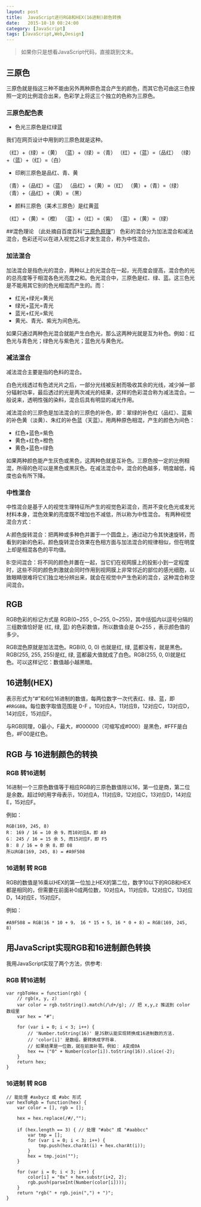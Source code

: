 ```yaml
---
layout: post
title:  JavaScript进行RGB和HEX(16进制)颜色转换
date:   2015-10-10 08:24:00
category: [JavaScript]
tags: [JavaScript,Web,Design]
---
```


> 如果你只是想看JavaScript代码，直接跳到文末。

## 三原色
三原色就是指这三种不能由另外两种原色混合产生的颜色，而其它色可由这三色按照一定的比例混合出来，色彩学上将这三个独立的色称为三原色。

<!-- more -->

### 三原色配色表

- 色光三原色是红绿蓝

我们在网页设计中用到的三原色就是这种。

（红）+（绿）=（黄）
（蓝）+（绿）=（青）
（红）+（蓝）=（品红）
（绿）+（蓝）+（红）=（白）

- 印刷三原色是品红、青、黄

（青）+（品红）=（蓝）
（品红）+（黄）=（红）
（黄）+（青）=（绿）
（青）+（品红）+（黄）=（黑）

- 颜料三原色（美术三原色）是红黄蓝

（红）+（黄）=（橙）
（蓝）+（红）=（紫）
（蓝）+（黄）=（绿）

##混色理论
（此处摘自百度百科“[三原色原理][1]”）
色彩的混合分为加法混合和减法混合，色彩还可以在进入视觉之后才发生混合，称为中性混合。

### 加法混合
加法混合是指色光的混合，两种以上的光混合在一起，光亮度会提高，混合色的光的总亮度等于相混各色光亮度之和。色光混合中，三原色是红、绿、蓝。这三色光是不能用其它别的色光相混而产生的。而：

- 红光+绿光=黄光
- 绿光+蓝光=青光
- 蓝光+红光=紫光
- 黄光、青光、紫光为间色光。

如果只通过两种色光混合就能产生白色光，那么这两种光就是互为补色。例如：红色光与青色光；绿色光与紫色光；蓝色光与黄色光。
### 减法混合
减法混合主要是指的色料的混合。

白色光线透过有色滤光片之后，一部分光线被反射而吸收其余的光线，减少掉一部分辐射功率，最后透过的光是两次减光的结果，这样的色彩混合称为减法混合。一般说来，透明性强的染料，混合后具有明显的减光作用。

减法混合的三原色是加法混合的三原色的补色，即：翠绿的补色红（品红）、蓝紫的补色黄（淡黄）、朱红的补色蓝（天蓝）。用两种原色相混，产生的颜色为间色：

- 红色+蓝色=紫色
- 黄色+红色=橙色
- 黄色+蓝色=绿色
 
如果两种颜色能产生灰色或黑色，这两种色就是互补色。三原色按一定的比例相混，所得的色可以是黑色或黑灰色。在减法混合中，混合的色越多，明度越低，纯度也会有所下降。
### 中性混合
中性混合是基于人的视觉生理特征所产生的视觉色彩混合，而并不变化色光或发光材料本身，混色效果的亮度既不增加也不减低，所以称为中性混合。
有两种视觉混合方式：

A:颜色旋转混合：把两种或多种色并置于一个圆盘上，通过动力令其快速旋转，而看到的新的色彩。颜色旋转混合效果在色相方面与加法混合的规律相似，但在明度上却是相混各色的平均值。

B:空间混合：将不同的颜色并置在一起，当它们在视网膜上的投影小到一定程度时，这些不同的颜色刺激就会同时作用到视网膜上非常邻近的部位的感光细胞，以致眼睛很难将它们独立地分辨出来，就会在视觉中产生色彩的混合，这种混合称空间混合。

## RGB
RGB色彩的标记方式是 RGB(0~255 , 0~255, 0~255)，其中括弧内以逗号分隔的三组数值恰好是 (红, 绿, 蓝) 的色彩数值，所以数值会是 0~255 ，表示颜色值的多少。

RGB混色原就是加法混色。RGB(0, 0, 0) 也就是红, 绿, 蓝都没有，就是黑色。RGB(255, 255, 255)是红, 绿, 蓝都最大值就成了白色。RGB(255, 0, 0)就是红色。可以这样记忆：数值越小越黑暗。

## 16进制(HEX)
表示形式为“#”和6位16进制的数值，每两位数字一次代表红、绿、蓝，即`#RRGGBB`。每位数字取值范围是 0-F 。10对应A，11对应B，12对应C，13对应D，14对应E，15对应F。

与RGB同理，0最小，F最大，#000000（可缩写成#000）是黑色，#FFF是白色，#F00是红色。

## RGB 与 16进制颜色的转换
### RGB  转16进制
16进制一个三原色数值等于相应RGB的三原色数值除以16，第一位是商，第二位是余数。超过9的用字母表示，10对应A，11对应B，12对应C，13对应D，14对应E，15对应F。

例如：

    RGB(169, 245, 8)
    R： 169 / 16 = 10 余 9，而10对应A，即 A9
    G： 245 / 16 = 15 余 5, 而15对应F，即 F5
    B： 8 / 16 = 0 余 8，即 08
    所以RGB(169, 245, 8) = #A9F508
    
### 16进制 转 RGB

RGB的数值是16乘以HEX的第一位加上HEX的第二位，数字10以下的RGB和HEX都是相同的，但需要在前面补0成两位数，10对应A，11对应B，12对应C，13对应D，14对应E，15对应F。

例如：

    #A9F508 = RGB(16 * 10 + 9， 16 * 15 + 5, 16 * 0 + 8) = RGB(169, 245, 8)

## 用JavaScript实现RGB和16进制颜色转换
我用JavaScript实现了两个方法，供参考:

### RGB  转16进制

	var rgbToHex = function(rgb) {
		// rgb(x, y, z)
		var color = rgb.toString().match(/\d+/g); // 把 x,y,z 推送到 color 数组里
		var hex = "#";

		for (var i = 0; i < 3; i++) {
			// 'Number.toString(16)' 是JS默认能实现转换成16进制数的方法.
			// 'color[i]' 是数组，要转换成字符串.
			// 如果结果是一位数，就在前面补零。例如： A变成0A
			hex += ("0" + Number(color[i]).toString(16)).slice(-2);
		}
		return hex;
	}

### 16进制 转 RGB

    // 能处理 #axbycz 或 #abc 形式
	var hexToRgb = function(hex) {
		var color = [], rgb = [];

		hex = hex.replace(/#/,"");

        if (hex.length == 3) { // 处理 "#abc" 成 "#aabbcc"
            var tmp = [];
            for (var i = 0; i < 3; i++) {
                tmp.push(hex.charAt(i) + hex.charAt(i));
            }
            hex = tmp.join("");
        }

		for (var i = 0; i < 3; i++) {
			color[i] = "0x" + hex.substr(i+2, 2);
			rgb.push(parseInt(Number(color[i])));
		}
		return "rgb(" + rgb.join(",") + ")";
	}


  [1]: http://baike.baidu.com/link?url=dNaFfIX8y8Ybn3B6YOMQtkWv8KLFn5-qqi8XoTU1L3Ot_4fMu7Ta7NlBfdlPLiCl4u58UqZJKc-wrIw4MMUiBq#3
